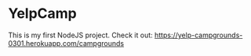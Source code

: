 # YelpCamp

This is my first NodeJS project. Check it out: https://yelp-campgrounds-0301.herokuapp.com/campgrounds

